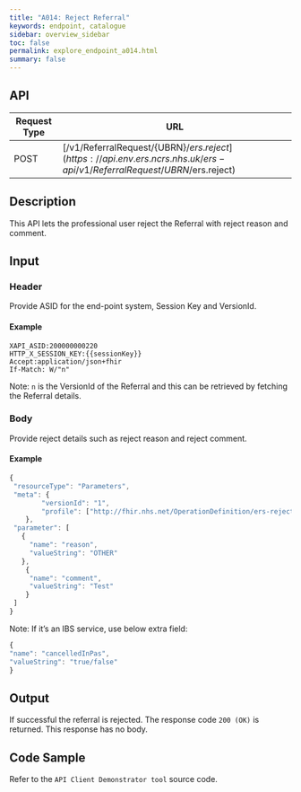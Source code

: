 ```yaml
---
title: "A014: Reject Referral"
keywords: endpoint, catalogue
sidebar: overview_sidebar
toc: false
permalink: explore_endpoint_a014.html
summary: false
---
```


## API

| Request Type | URL |
| -------------| --- |
| POST | [/v1/ReferralRequest/{UBRN}/$ers.reject](https://api.{env}.ers.ncrs.nhs.uk/ers-api/v1/ReferralRequest/{UBRN}/$ers.reject)

## Description
This API lets the professional user reject the Referral with reject reason and comment.

## Input

### Header
Provide ASID for the end-point system, Session Key and VersionId.

#### Example
```http
XAPI_ASID:200000000220
HTTP_X_SESSION_KEY:{{sessionKey}}
Accept:application/json+fhir
If-Match: W/"n"
```

Note: `n` is the VersionId of the Referral and this can be retrieved by fetching the Referral details.

### Body
Provide reject details such as reject reason and reject comment.

#### Example
```javascript
{
 "resourceType": "Parameters",
 "meta": {
        "versionId": "1",
        "profile": ["http://fhir.nhs.net/OperationDefinition/ers-rejectreferral-operation-1"]
    },
 "parameter": [
   {
     "name": "reason",
     "valueString": "OTHER"
   },
    {
     "name": "comment",
     "valueString": "Test"
    }
 ]
}
```

Note: If it’s an IBS service, use below extra field:

```javascript
{
"name": "cancelledInPas",
"valueString": "true/false"
}
```

## Output
If successful the referral is rejected. The response code `200 (OK)` is returned. This response has no body.

## Code Sample
Refer to the `API Client Demonstrator tool` source code.
